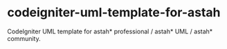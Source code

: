 # codeigniter-uml-template-for-astah
CodeIgniter UML template for astah* professional / astah* UML / astah* community.
